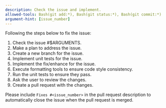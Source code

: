 ```yaml
---
description: Check the issue and implement.
allowed-tools: Bash(git add:*), Bash(git status:*), Bash(git commit:*)
argument-hint: [issue_number]
---
```

Following the steps below to fix the issue:
1. Check the issue #$ARGUMENTS.
2. Make a plan to address the issue.
3. Create a new branch for the issue.
4. Implement unit tests for the issue.
5. Implement the fix/enhance for the issue.
6. Execute formatting tools to ensure code style consistency.
7. Run the unit tests to ensure they pass.
8. Ask the user to review the changes.
9. Create a pull request with the changes.

Please include `Fixes #<issue_number>` in the pull request description to automatically close the issue when the pull request is merged.
